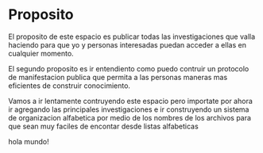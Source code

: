 # Proposito
El proposito de este espacio es publicar todas las investigaciones que valla haciendo para que yo y personas interesadas puedan acceder a ellas en cualquier momento.

El segundo proposito es ir entendiento como puedo contruir un protocolo de manifestacion publica que permita a las personas maneras mas eficientes de construir conocimiento.

Vamos a ir lentamente contruyendo este espacio pero importate por ahora ir agregando las principales investigaciones e ir construyendo un sistema de organizacion alfabetica por medio de los nombres de los archivos para que sean muy faciles de encontar desde listas alfabeticas

hola mundo!
